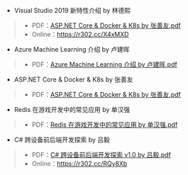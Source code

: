 - Visual Studio 2019 新特性介绍 by 林德熙
> - PDF：[ASP.NET Core & Docker & K8s by 张善友.pdf](ASP.NET%20Core%20&%20Docker%20&%20K8s%20by%20张善友.pdf)
> - Online：https://r302.cc/X4xMXD

- Azure Machine Learning 介绍 by 卢建晖
> - PDF：[Azure Machine Learning 介绍 by 卢建晖.pdf](Azure%20Machine%20Learning%20介绍%20by%20卢建晖.pdf)

- ASP.NET Core & Docker & K8s by 张善友
> - PDF：[ASP.NET Core & Docker & K8s by 张善友.pdf](ASP.NET%20Core%20&%20Docker%20&%20K8s%20by%20张善友.pdf)

- Redis 在游戏开发中的常见应用 by 单汉强
> - PDF：[Redis 在游戏开发中的常见应用 by 单汉强.pdf](Redis%20在游戏开发中的常见应用%20by%20单汉强.pdf)

- C# 跨设备前后端开发探索 by 吕毅
> - PDF：[C# 跨设备前后端开发探索 v1.0 by 吕毅.pdf](C#%20跨设备前后端开发探索%20v1.0%20by%20吕毅.pdf)
> - Online：https://r302.cc/RQy8Xb